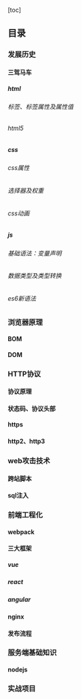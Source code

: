 [toc]
## 目录

### 发展历史
#### 三驾马车
##### html
###### 标签、标签属性及属性值
###### html5
##### css
###### css属性
###### 选择器及权重
###### css动画
##### js
###### 基础语法：变量声明
###### 数据类型及类型转换
###### es6新语法
### 浏览器原理
#### BOM
#### DOM
### HTTP协议
#### 协议原理
#### 状态码、协议头部
#### https
#### http2、http3
### web攻击技术
#### 跨站脚本
#### sql注入
### 前端工程化
#### webpack
#### 三大框架
##### vue
##### react
##### angular
#### nginx
#### 发布流程
### 服务端基础知识
#### nodejs
### 实战项目
